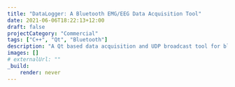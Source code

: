 ```yaml
---
title: "DataLogger: A Bluetooth EMG/EEG Data Acquisition Tool"
date: 2021-06-06T18:22:13+12:00
draft: false
projectCategory: "Commercial"
tags: ["C++", "Qt", "Bluetooth"]
description: "A Qt based data acquisition and UDP broadcast tool for bluetooth devices"
images: []
# externalUrl: ""
_build:
    render: never
---
```

